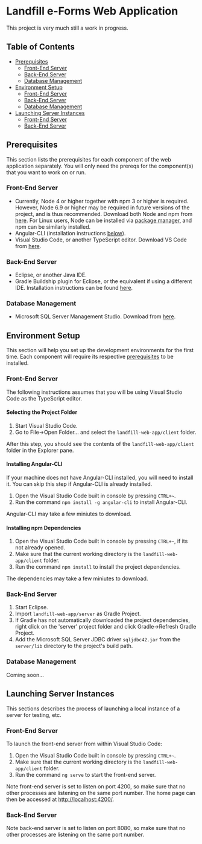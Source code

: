 # Landfill e-Forms Web Application
This project is very much still a work in progress.
## Table of Contents
* [Prerequisites](https://github.com/landfill-eforms/landfill-web-app/blob/development/README.md#prerequisites)
  * [Front-End Server](https://github.com/landfill-eforms/landfill-web-app/blob/development/README.md#front-end-server)
  * [Back-End Server](https://github.com/landfill-eforms/landfill-web-app/blob/development/README.md#back-end-server)
  * [Database Management](https://github.com/landfill-eforms/landfill-web-app/blob/development/README.md#database-management)
* [Environment Setup](https://github.com/landfill-eforms/landfill-web-app/blob/development/README.md#environment-setup)
  * [Front-End Server](https://github.com/landfill-eforms/landfill-web-app/blob/development/README.md#front-end-server-1)
  * [Back-End Server](https://github.com/landfill-eforms/landfill-web-app/blob/development/README.md#back-end-server-1)
  * [Database Management](https://github.com/landfill-eforms/landfill-web-app/blob/development/README.md#database-management-1)
* [Launching Server Instances](https://github.com/landfill-eforms/landfill-web-app/blob/development/README.md#launching-server-instances)
  * [Front-End Server](https://github.com/landfill-eforms/landfill-web-app/blob/development/README.md#front-end-server-2)
  * [Back-End Server](https://github.com/landfill-eforms/landfill-web-app/blob/development/README.md#back-end-server-2)

## Prerequisites
This section lists the prerequisites for each component of the web application separately. You will only need the prereqs for the component(s) that you want to work on or run.
### Front-End Server
* Currently, Node 4 or higher together with npm 3 or higher is required. However, Node 6.9 or higher may be required in future versions of the project, and is thus recommended. Download both Node and npm from [here](https://nodejs.org/en/download/). For Linux users, Node can be installed via [package manager](https://nodejs.org/en/download/package-manager/), and npm can be similarly installed.
* Angular-CLI (installation instructions [below](https://github.com/landfill-eforms/landfill-web-app/blob/development/README.md#installing-angular-cli)).
* Visual Studio Code, or another TypeScript editor. Download VS Code from [here](https://code.visualstudio.com/).

### Back-End Server
* Eclipse, or another Java IDE.
* Gradle Buildship plugin for Eclipse, or the equivalent if using a different IDE. Installation instructions can be found [here](http://download.eclipse.org/buildship/updates/e46/releases/2.x/2.0.0.v20170111-1029/).

### Database Management
* Microsoft SQL Server Management Studio. Download from [here](https://docs.microsoft.com/en-us/sql/ssms/download-sql-server-management-studio-ssms).

## Environment Setup
This section will help you set up the development environments for the first time. Each component will require its respective [prerequisites](https://github.com/landfill-eforms/landfill-web-app/blob/development/README.md#prerequisites) to be installed.
### Front-End Server
The following instructions assumes that you will be using Visual Studio Code as the TypeScript editor.
#### Selecting the Project Folder
1. Start Visual Studio Code.
2. Go to File->Open Folder... and select the `landfill-web-app/client` folder.

After this step, you should see the contents of the `landfill-web-app/client` folder in the Explorer pane.
#### Installing Angular-CLI
If your machine does not have Angular-CLI installed, you will need to install it. You can skip this step if Angular-CLI is already installed.

1. Open the Visual Studio Code built in console by pressing `CTRL+~`.
2. Run the command `npm install -g angular-cli` to install Angular-CLI.

Angular-CLI may take a few miniutes to download.
#### Installing npm Dependencies
1. Open the Visual Studio Code built in console by pressing `CTRL+~`, if its not already opened.
2. Make sure that the current working directory is the `landfill-web-app/client` folder.
3. Run the command `npm install` to install the project dependencies.

The dependencies may take a few miniutes to download.
### Back-End Server
1. Start Eclipse.
2. Import `landfill-web-app/server` as Gradle Project.
3. If Gradle has not automatically downloaded the project dependencies, right click on the 'server' project folder and click Gradle->Refresh Gradle Project.
4. Add the Microsoft SQL Server JDBC driver `sqljdbc42.jar` from the `server/lib` directory to the project's build path.

### Database Management
Coming soon...
## Launching Server Instances
This sections describes the process of launching a local instance of a server for testing, etc.
### Front-End Server
To launch the front-end server from within Visual Studio Code:

1. Open the Visual Studio Code built in console by pressing `CTRL+~`.
2. Make sure that the current working directory is the `landfill-web-app/client` folder.
3. Run the command `ng serve` to start the front-end server.

Note front-end server is set to listen on port 4200, so make sure that no other processes are listening on the same port number. The home page can then be accessed at <http://localhost:4200/>.
### Back-End Server

Note back-end server is set to listen on port 8080, so make sure that no other processes are listening on the same port number.
